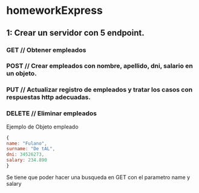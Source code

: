 # homeworkExpress

## 1: Crear un servidor con 5 endpoint.
### GET // Obtener empleados
### POST // Crear empleados con nombre, apellido, dni, salario en un objeto.
### PUT // Actualizar registro de empleados y tratar los casos con respuestas http adecuadas.
### DELETE // Eliminar empleados
Ejemplo de Objeto empleado
```js 
{
name: "Fulano",
surname: "De tAL",
dni: 34526273,
salary: 234.890
}
```

Se tiene que poder hacer una busqueda en GET con el parametro name y salary
